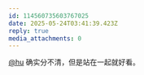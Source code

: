 ```yaml
---
id: 114560735603767025
date: 2025-05-24T03:41:39.423Z
reply: true
media_attachments: 0
---
```


[@hu](https://hxd.cc/@hu) 确实分不清，但是站在一起就好看。


